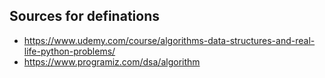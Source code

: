 ## Sources for definations
- https://www.udemy.com/course/algorithms-data-structures-and-real-life-python-problems/
- https://www.programiz.com/dsa/algorithm
